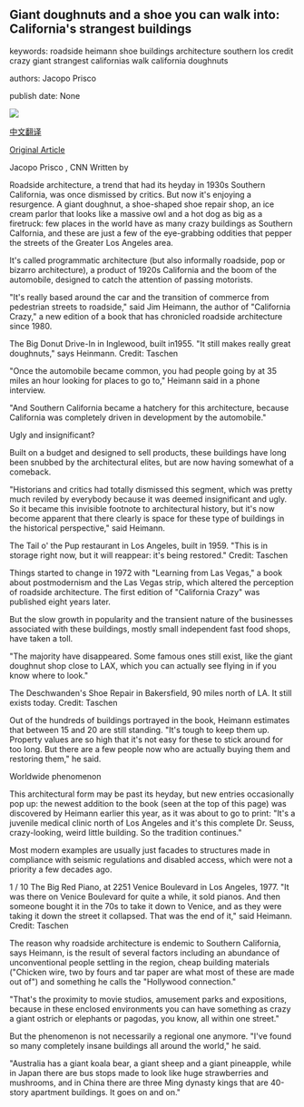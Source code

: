 ## Giant doughnuts and a shoe you can walk into: California's strangest buildings

keywords: roadside heimann shoe buildings architecture southern los credit crazy giant strangest californias walk california doughnuts

authors: Jacopo Prisco

publish date: None

![](https://cdn.cnn.com/cnnnext/dam/assets/180605144449-california-crazy-satey-clinic-super-tease.jpg)

[中文翻译](Giant%20doughnuts%20and%20a%20shoe%20you%20can%20walk%20into%3A%20California%27s%20strangest%20buildings_zh.md)

[Original Article](https://edition.cnn.com/style/article/california-crazy-roadside-architecture/index.html)

Jacopo Prisco , CNN Written by

Roadside architecture, a trend that had its heyday in 1930s Southern California, was once dismissed by critics. But now it's enjoying a resurgence. A giant doughnut, a shoe-shaped shoe repair shop, an ice cream parlor that looks like a massive owl and a hot dog as big as a firetruck: few places in the world have as many crazy buildings as Southern Calfornia, and these are just a few of the eye-grabbing oddities that pepper the streets of the Greater Los Angeles area.

It's called programmatic architecture (but also informally roadside, pop or bizarro architecture), a product of 1920s California and the boom of the automobile, designed to catch the attention of passing motorists.

"It's really based around the car and the transition of commerce from pedestrian streets to roadside," said Jim Heimann, the author of "California Crazy," a new edition of a book that has chronicled roadside architecture since 1980.

The Big Donut Drive-In in Inglewood, built in1955. "It still makes really great doughnuts," says Heinmann. Credit: Taschen

"Once the automobile became common, you had people going by at 35 miles an hour looking for places to go to," Heimann said in a phone interview.

"And Southern California became a hatchery for this architecture, because California was completely driven in development by the automobile."

Ugly and insignificant?

Built on a budget and designed to sell products, these buildings have long been snubbed by the architectural elites, but are now having somewhat of a comeback.

"Historians and critics had totally dismissed this segment, which was pretty much reviled by everybody because it was deemed insignificant and ugly. So it became this invisible footnote to architectural history, but it's now become apparent that there clearly is space for these type of buildings in the historical perspective," said Heimann.

The Tail o' the Pup restaurant in Los Angeles, built in 1959. "This is in storage right now, but it will reappear: it's being restored." Credit: Taschen

Things started to change in 1972 with "Learning from Las Vegas," a book about postmodernism and the Las Vegas strip, which altered the perception of roadside architecture. The first edition of "California Crazy" was published eight years later.

But the slow growth in popularity and the transient nature of the businesses associated with these buildings, mostly small independent fast food shops, have taken a toll.

"The majority have disappeared. Some famous ones still exist, like the giant doughnut shop close to LAX, which you can actually see flying in if you know where to look."

The Deschwanden's Shoe Repair in Bakersfield, 90 miles north of LA. It still exists today. Credit: Taschen

Out of the hundreds of buildings portrayed in the book, Heimann estimates that between 15 and 20 are still standing. "It's tough to keep them up. Property values are so high that it's not easy for these to stick around for too long. But there are a few people now who are actually buying them and restoring them," he said.

Worldwide phenomenon

This architectural form may be past its heyday, but new entries occasionally pop up: the newest addition to the book (seen at the top of this page) was discovered by Heimann earlier this year, as it was about to go to print: "It's a juvenile medical clinic north of Los Angeles and it's this complete Dr. Seuss, crazy-looking, weird little building. So the tradition continues."

Most modern examples are usually just facades to structures made in compliance with seismic regulations and disabled access, which were not a priority a few decades ago.



















1 / 10 The Big Red Piano, at 2251 Venice Boulevard in Los Angeles, 1977. "It was there on Venice Boulevard for quite a while, it sold pianos. And then someone bought it in the 70s to take it down to Venice, and as they were taking it down the street it collapsed. That was the end of it," said Heimann. Credit: Taschen

The reason why roadside architecture is endemic to Southern California, says Heimann, is the result of several factors including an abundance of unconventional people settling in the region, cheap building materials ("Chicken wire, two by fours and tar paper are what most of these are made out of") and something he calls the "Hollywood connection."

"That's the proximity to movie studios, amusement parks and expositions, because in these enclosed environments you can have something as crazy a giant ostrich or elephants or pagodas, you know, all within one street."

But the phenomenon is not necessarily a regional one anymore. "I've found so many completely insane buildings all around the world," he said.

"Australia has a giant koala bear, a giant sheep and a giant pineapple, while in Japan there are bus stops made to look like huge strawberries and mushrooms, and in China there are three Ming dynasty kings that are 40-story apartment buildings. It goes on and on."
